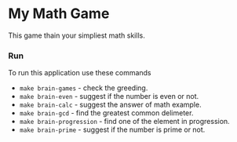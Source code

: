 # My Math Game

This game thain your simpliest math skills.

### Run

To run this application use these commands 

* `make brain-games` - check the greeding.
* `make brain-even` - suggest if the number is even or not.
* `make brain-calc` - suggest the answer of math example.
* `make brain-gcd` - find the greatest common delimeter.
* `make brain-progression` - find one of the element in progression.
* `make brain-prime` - suggest if the number is prime or not.
